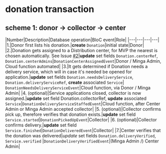 # donation transaction

## scheme 1: donor -> collector -> center

|Number|Description|Database operation|BloC event|Role|
|---|---|---|---|
|1.|Donor first lists his donation.|**create** `Donation`|initial state|Donor|
|2.|Donation gets assigned to a Distribution center, for MVP the nearest is chosen automatically. See Issue [#2](https://github.com/minga-app/minga_shared/issues/2)|**update** set fields `Donation.centerRef`, `Donation.centerAdmins`|`DonationCenterAssignedEvent`|Donor / Minga Admin, Cloud function automated|
|3.|It gets determined if Donation needs a delivery service, which will in case it's needed be opened for application.|**update** set fields `Donation.needsDeliveryService`, `Donation.deliveryServiceRef`, **create** associated `Service`|
`DonationNeedsDeliveryServiceEvent`|Cloud function, via Donor / Minga Admin|
|4. (optional)|Service applications closed, collector is now assigned.|**update** set field Donation.collectorRef, **update** associated `Service`|`DonationDeliveryServiceStaffedEvent`|Cloud function, after Center Admin or Minga Admin accepted collector|
|5. (optional)|Collector confirms pick up, therefore verifies that donation exists.|**update** set field `Service.started`|`DonationPickedUpEvent`|Collector|
|6. (optional)|Collector confirms delivery.|**update** set field `Service.finished`|`DonationDeliveredEvent`|Collector|
|7.|Center verifies that the donation was delivered|*update* set fields `Donation.deliveryVerified`, `Service.verified` |`DonationDeliveryVerifiedEvent`|(Minga Admin /) Center Admin|
